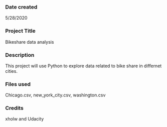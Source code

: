 ### Date created
5/28/2020

### Project Title
Bikeshare data analysis

### Description
This project will use Python to explore data related to bike share in differnet cities.

### Files used
Chicago.csv, new_york_city.csv, washington.csv

### Credits
xholw and Udacity

